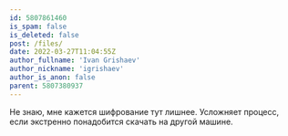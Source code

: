 ```yaml
---
id: 5807861460
is_spam: false
is_deleted: false
post: /files/
date: 2022-03-27T11:04:55Z
author_fullname: 'Ivan Grishaev'
author_nickname: 'igrishaev'
author_is_anon: false
parent: 5807380937
---
```


<p>Не знаю, мне кажется шифрование тут лишнее. Усложняет процесс, если экстренно понадобится скачать на другой машине.</p>
